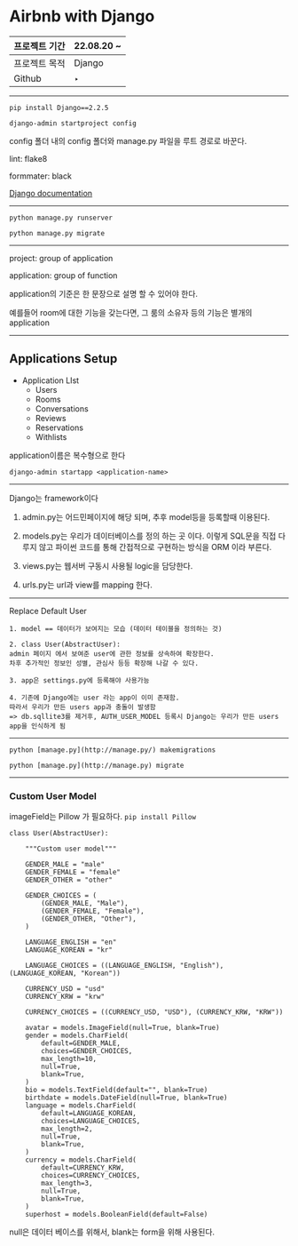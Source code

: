 # Airbnb with Django

| 프로젝트 기간 | 22.08.20 ~ |
| ------------- | ---------- |
| 프로젝트 목적 | Django     |
| Github        | ‣          |

---

`pip install Django==2.2.5`

`django-admin startproject config`

config 폴더 내의 config 폴더와 manage.py 파일을 루트 경로로 바꾼다.

lint: flake8

formmater: black

[Django documentation](https://docs.djangoproject.com/en/2.2/ref/settings/)

---

`python manage.py runserver`

`python manage.py migrate`

---

project: group of application

application: group of function

application의 기준은 한 문장으로 설명 할 수 있어야 한다.

예를들어 room에 대한 기능을 갖는다면, 그 룸의 소유자 등의 기능은 별개의 application

---

## Applications Setup

- Application LIst
  - Users
  - Rooms
  - Conversations
  - Reviews
  - Reservations
  - Withlists

application이름은 복수형으로 한다

`django-admin startapp <application-name>`

---

Django는 framework이다

1. admin.py는 어드민페이지에 해당 되며, 추후 model등을 등록할때 이용된다.

2. models.py는 우리가 데이터베이스를 정의 하는 곳 이다. 이렇게 SQL문을 직접 다루지 않고 파이썬 코드를 통해 간접적으로 구현하는 방식을 ORM 이라 부른다.

3. views.py는 웹서버 구동시 사용될 logic을 담당한다.

4. urls.py는 url과 view를 mapping 한다.

---

Replace Default User

```tsx
1. model == 데이터가 보여지는 모습 (데이터 테이블을 정의하는 것)

2. class User(AbstractUser):
admin 페이지 에서 보여준 user에 관한 정보를 상속하여 확장한다.
차후 추가적인 정보인 성별, 관심사 등등 확장해 나갈 수 있다.

3. app은 settings.py에 등록해야 사용가능

4. 기존에 Django에는 user 라는 app이 이미 존재함.
따라서 우리가 만든 users app과 충돌이 발생함
=> db.sqllite3를 제거후, AUTH_USER_MODEL 등록시 Django는 우리가 만든 users app을 인식하게 됨
```

---

`python [manage.py](http://manage.py/) makemigrations`

`python [manage.py](http://manage.py) migrate`

---

### Custom User Model

imageField는 Pillow 가 필요하다. `pip install Pillow`

```tsx
class User(AbstractUser):

    """Custom user model"""

    GENDER_MALE = "male"
    GENDER_FEMALE = "female"
    GENDER_OTHER = "other"

    GENDER_CHOICES = (
        (GENDER_MALE, "Male"),
        (GENDER_FEMALE, "Female"),
        (GENDER_OTHER, "Other"),
    )

    LANGUAGE_ENGLISH = "en"
    LANGUAGE_KOREAN = "kr"

    LANGUAGE_CHOICES = ((LANGUAGE_ENGLISH, "English"), (LANGUAGE_KOREAN, "Korean"))

    CURRENCY_USD = "usd"
    CURRENCY_KRW = "krw"

    CURRENCY_CHOICES = ((CURRENCY_USD, "USD"), (CURRENCY_KRW, "KRW"))

    avatar = models.ImageField(null=True, blank=True)
    gender = models.CharField(
        default=GENDER_MALE,
        choices=GENDER_CHOICES,
        max_length=10,
        null=True,
        blank=True,
    )
    bio = models.TextField(default="", blank=True)
    birthdate = models.DateField(null=True, blank=True)
    language = models.CharField(
        default=LANGUAGE_KOREAN,
        choices=LANGUAGE_CHOICES,
        max_length=2,
        null=True,
        blank=True,
    )
    currency = models.CharField(
        default=CURRENCY_KRW,
        choices=CURRENCY_CHOICES,
        max_length=3,
        null=True,
        blank=True,
    )
    superhost = models.BooleanField(default=False)
```

null은 데이터 베이스를 위해서, blank는 form을 위해 사용된다.

